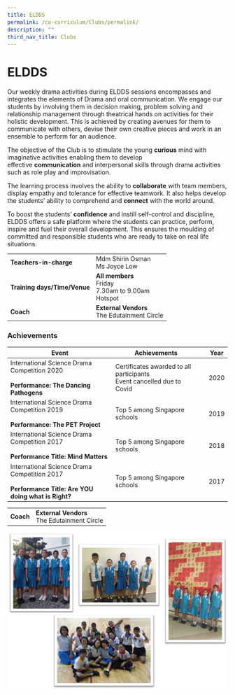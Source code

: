 ```yaml
---
title: ELDDS
permalink: /co-curriculum/Clubs/permalink/
description: ""
third_nav_title: Clubs
---
```

# **ELDDS**

Our weekly drama activities during ELDDS sessions encompasses and integrates the elements of Drama and oral communication. We engage our students by involving them in decision making, problem solving and relationship management through theatrical hands on activities for their holistic development. This is achieved by creating avenues for them to communicate with others, devise their own creative pieces and work in an ensemble to perform for an audience.
  
The objective of the Club is to stimulate the young **curious** mind with imaginative activities enabling them to develop effective **communication** and interpersonal skills through drama activities such as role play and improvisation.

The learning process involves the ability to **collaborate** with team members, display empathy and tolerance for effective teamwork. It also helps develop the students’ ability to comprehend and **connect** with the world around.

To boost the students’ **confidence** and instill self-control and discipline, ELDDS offers a safe platform where the students can practice, perform, inspire and fuel their overall development. This ensures the moulding of committed and responsible students who are ready to take on real life situations.

|  	|  	|
|---	|---	|
| **Teachers-in-charge** 	| Mdm Shirin Osman<br>Ms Joyce Low 	|
| **Training days/Time/Venue** 	| **All members**<br>Friday<br>7.30am to 9.00am<br>Hotspot 	|
| **Coach** 	| **External Vendors**<br>The Edutainment Circle 	|


### Achievements


| **Event** 	| **Achievements** 	|  	| **Year** 	|
|---	|---	|---	|---	|
| International Science Drama Competition 2020<br><br>**Performance: The Dancing Pathogens** 	| Certificates awarded to all participants<br>Event cancelled due to Covid 	|  	| 2020 	|
| International Science Drama Competition 2019<br><br>**Performance: The PET Project** 	| Top 5 among Singapore schools 	|  	| 2019 	|
| International Science Drama Competition 2017<br><br>**Performance Title: Mind Matters** 	|  Top 5 among Singapore schools 	|  	|  2018 	|
|  International Science Drama Competition 2017<br><br>**Performance Title: Are YOU doing what is Right?** 	|  Top 5 among Singapore schools 	|  	|  2017 	|


|  	|  	|
|---	|---	|
| **Coach** 	| **External Vendors**<br>The Edutainment Circle 	|


![](/images/ELDDS_1.jpg)